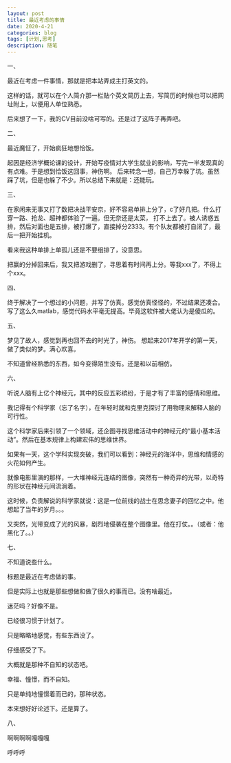 ```yaml
---
layout: post
title: 最近考虑的事情
date: 2020-4-21
categories: blog
tags: [计划,思考]
description: 随笔
---
```

一、

最近在考虑一件事情，那就是把本站弄成主打英文的。

这样的话，就可以在个人简介那一栏贴个英文简历上去，写简历的时候也可以把网址附上，以便用人单位熟悉。

后来想了一下，我的CV目前没啥可写的。还是过了这阵子再弄吧。



二、

最近魔怔了，开始疯狂地想恰饭。

起因是经济学概论课的设计，开始写疫情对大学生就业的影响，写完一半发现真的有点难。于是想到恰饭这回事，神伤啊。
后来转念一想，自己万幸躲了坑。虽然踩了坑，但是也躲了不少。所以总结下来就是：还能玩。



三、

在家闲来无事又打了数把决战平安京，好不容易单排上分了，c了好几把。什么打穿一路、抢龙、超神都体验了一遍。但无奈还是太菜，
打不上去了。被人诱惑五排，然后对面也是五排，被打爆了，直接掉分2333。有个队友都被打自闭了，最后一把开始挂机。

看来我这种单排上单孤儿还是不要组排了，没意思。

把赢的分掉回来后，我又把游戏删了，寻思着有时间再上分。等我xxx了，不得上个xxx。



四、

终于解决了一个想过的小问题，并写了仿真。感觉仿真怪怪的，不过结果还凑合。
写了这么久matlab，感觉代码水平毫无提高。毕竟这软件被大佬认为是傻瓜的。


五、

梦见了故人，感觉到再也回不去的时光了，神伤。
想起来2017年开学的第一天，做了类似的梦。满心欢喜。

不知道曾经熟悉的东西，如今变得陌生没有。还是和以前相仿。


六、

听说人脑有上亿个神经元，其中的反应五彩缤纷，于是才有了丰富的感情和思维。

我记得有个科学家（忘了名字），在年轻时就和克里克探讨了用物理来解释人脑的可行性。

这个科学家后来引领了一个领域，还企图寻找思维活动中的神经元的“最小基本活动”。然后在基本规律上构建宏伟的思维世界。

如果有一天，这个学科实现突破，我们可以看到：神经元的海洋中，思维和情感的火花如何产生。

就像电影里演的那样，一大堆神经元连结的图像，突然有一种奇异的光带，以奇特的形状在神经元间流淌着。

这时候，负责解说的科学家就说：这是一位前线的战士在思念妻子的回忆之中。他想起了当年的岁月。。。

又突然，光带变成了光的风暴，剧烈地侵袭在整个图像里。他在打仗。。（或者：他黑化了。。）



七、

不知道说些什么。

标题是最近在考虑做的事。

但是实际上也就是那些想做和做了很久的事而已。没有啥最近。

迷茫吗？好像不是。

已经很习惯于计划了。

只是略略地感觉，有些东西没了。

仔细感受了下。

大概就是那种不自知的状态吧。

幸福、憧憬，而不自知。

只是单纯地憧憬着而已的，那种状态。

本来想好好论述下。还是算了。


八、

啊啊啊啊嘎嘎嘎

呼呼呼











































  
  

  
  
















  
    
    
    
    
 

    
   
   
   
    
  



    

   

    



   
   
   
   
   

  
   

   
   


    
    
    













